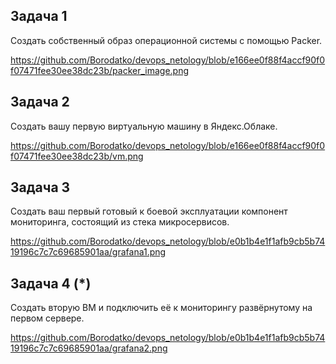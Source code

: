 ## Задача 1

Создать собственный образ операционной системы с помощью Packer.

https://github.com/Borodatko/devops_netology/blob/e166ee0f88f4accf90f0f07471fee30ee38dc23b/packer_image.png


## Задача 2

Создать вашу первую виртуальную машину в Яндекс.Облаке.

https://github.com/Borodatko/devops_netology/blob/e166ee0f88f4accf90f0f07471fee30ee38dc23b/vm.png


## Задача 3

Создать ваш первый готовый к боевой эксплуатации компонент мониторинга, состоящий из стека микросервисов.

https://github.com/Borodatko/devops_netology/blob/e0b1b4e1f1afb9cb5b7419196c7c7c69685901aa/grafana1.png


## Задача 4 (*)

Создать вторую ВМ и подключить её к мониторингу развёрнутому на первом сервере.

https://github.com/Borodatko/devops_netology/blob/e0b1b4e1f1afb9cb5b7419196c7c7c69685901aa/grafana2.png
